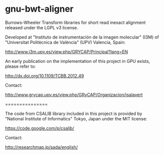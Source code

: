 gnu-bwt-aligner
===============

Burrows-Wheeler Transform libraries for short read inexact alignment released under the LGPL v3 license.

Developed at "Instituto de instrumentación de la imagen molecular" (I3M) of "Universitat Politècnica de València" (UPV) Valencia, Spain:

http://www.i3m.upv.es/view.php/GRYCAP/Principal?lang=EN

An early publication on the implementation of this project in GPU exists, please refer to:

http://dx.doi.org/10.1109/TCBB.2012.49

Contact:

http://www.grycap.upv.es/view.php/GRyCAP/Organizacion/jsalavert


===============

The code from CSALIB library included in this project is provided by "National Institute of Informatics" Tokyo, Japan under the MIT license: 

https://code.google.com/p/csalib/

Contact:

http://researchmap.jp/sada/english/
